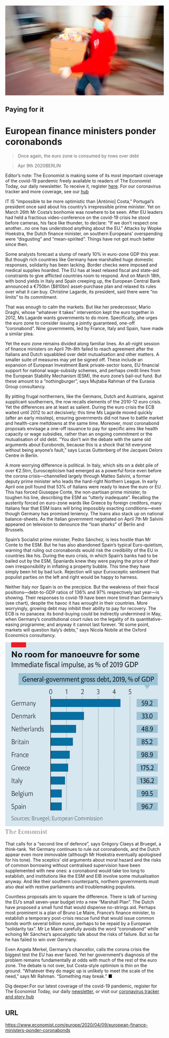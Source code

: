 ![](./images/20200411_EUP004_0.jpg)

## Paying for it

# European finance ministers ponder coronabonds

> Once again, the euro zone is consumed by rows over debt

> Apr 9th 2020BERLIN

Editor’s note: The Economist is making some of its most important coverage of the covid-19 pandemic freely available to readers of The Economist Today, our daily newsletter. To receive it, register [here](https://www.economist.com//newslettersignup). For our coronavirus tracker and more coverage, see our [hub](https://www.economist.com//coronavirus)

IT IS “impossible to be more optimistic than [António] Costa,” Portugal’s president once said about his country’s irrepressible prime minister. Yet on March 26th Mr Costa’s bonhomie was nowhere to be seen. After EU leaders had held a fractious video-conference on the covid-19 crisis he stood before cameras, his face like thunder, to declare: “If we don’t respect one another…no one has understood anything about the EU.” Attacks by Wopke Hoekstra, the Dutch finance minister, on southern Europeans’ overspending were “disgusting” and “mean-spirited”. Things have not got much better since then.

Some analysts forecast a slump of nearly 10% in euro-zone GDP this year. But though rich countries like Germany have marshalled huge domestic responses, solidarity has been lacking. Border checks were imposed and medical supplies hoarded. The EU has at least relaxed fiscal and state-aid constraints to give afflicted countries room to respond. And on March 18th, with bond yields in Italy and Spain creeping up, the European Central Bank announced a €750bn ($810bn) asset-purchase plan and relaxed its rules over what it can buy. Christine Lagarde, its president, said there were “no limits” to its commitment.

That was enough to calm the markets. But like her predecessor, Mario Draghi, whose “whatever it takes” intervention kept the euro together in 2012, Ms Lagarde wants governments to do more. Specifically, she urges the euro zone to consider issuing a jointly guaranteed, one-off “coronabond”. Nine governments, led by France, Italy and Spain, have made a similar plea.

Yet the euro zone remains divided along familiar lines. An all-night session of finance ministers on April 7th-8th failed to reach agreement after the Italians and Dutch squabbled over debt mutualisation and other matters. A smaller suite of measures may yet be signed off. These include an expansion of European Investment Bank private-sector loans, EU financial support for national wage-subsidy schemes, and perhaps credit lines from the European Stability Mechanism (ESM), the euro zone’s bail-out fund. But these amount to a “nothingburger”, says Mujtaba Rahman of the Eurasia Group consultancy.

By pitting frugal northerners, like the Germans, Dutch and Austrians, against supplicant southerners, the row recalls elements of the 2010-12 euro crisis. Yet the differences are at least as salient. During the euro crisis the ECB waited until 2012 to act decisively; this time Ms Lagarde moved quickly (after an early misstep), ensuring governments did not have to battle market and health-care meltdowns at the same time. Moreover, most coronabond proposals envisage a one-off issuance to pay for specific aims like health capacity or wage subsidies, rather than an ongoing commitment or the mutualisation of old debt. “You don’t win the debate with the same old arguments about Eurobonds, because this is a shock that hit everyone without being anyone’s fault,” says Lucas Guttenberg of the Jacques Delors Centre in Berlin.

A more worrying difference is political. In Italy, which sits on a debt pile of over €2.5trn, Euroscepticism had emerged as a powerful force even before the corona crisis—channelled largely through Matteo Salvini, a former deputy prime minister who leads the hard-right Northern League. In early April one poll found that 53% of Italians were ready to leave the euro or EU. This has forced Giuseppe Conte, the non-partisan prime minister, to toughen his line, describing the ESM as “utterly inadequate”. Recalling the austerity forced on euro-zone wards like Greece by foreign creditors, many Italians fear that ESM loans will bring impossibly exacting conditions—even though Germany has promised leniency. The loans also stack up on national balance-sheets. As the Italian government negotiated on April 7th Mr Salvini appeared on television to denounce the “loan sharks” of Berlin and Brussels.

Spain’s Socialist prime minister, Pedro Sánchez, is less hostile than Mr Conte to the ESM. But he has also abandoned Spain’s typical Euro-quietism, warning that ruling out coronabonds would risk the credibility of the EU in countries like his. During the euro crisis, in which Spain’s banks had to be bailed out by the ESM, Spaniards knew they were paying the price of their own irresponsibility in inflating a property bubble. This time they have simply been hit by bad luck. Rejection will spur Eurosceptic sentiment that populist parties on the left and right would be happy to harness.

Neither Italy nor Spain is on the precipice. But the weakness of their fiscal positions—debt-to-GDP ratios of 136% and 97% respectively last year—is showing. Their responses to covid-19 have been more timid than Germany’s (see chart), despite the havoc it has wrought in their countries. More worryingly, growing debt may inhibit their ability to pay for recovery. The ECB is no panacea: its bond-buying could be indirectly undermined in May, when Germany’s constitutional court rules on the legality of its quantitative-easing programme; and anyway it cannot last forever. “At some point, markets will question Italy’s debts,” says Nicola Nobile at the Oxford Economics consultancy.



![](./images/20200411_EUC133.png)

That calls for a “second line of defence”, says Grégory Claeys at Bruegel, a think-tank. Yet Germany continues to rule out coronabonds, and the Dutch appear even more immovable (although Mr Hoekstra eventually apologised for his tone). The sceptics’ old arguments about moral hazard and the risks of common borrowing without centralised supervision have been supplemented with new ones: a coronabond would take too long to establish, and institutions like the ESM and EIB involve some mutualisation anyway. And like their southern counterparts, northern governments must also deal with restive parliaments and troublemaking populists.

Countless proposals aim to square the difference. There is talk of turning the EU’s small seven-year budget into a new “Marshall Plan”. The Dutch have proposed a small fund that would dispense no-strings aid. Perhaps most prominent is a plan of Bruno Le Maire, France’s finance minister, to establish a temporary post-crisis rescue fund that would issue common bonds worth several billion euros, perhaps to be repaid by a European “solidarity tax”. Mr Le Maire carefully avoids the word “coronabond” while echoing Mr Sánchez’s apocalyptic talk about the risks of failure. But so far he has failed to win over Germany.

Even Angela Merkel, Germany’s chancellor, calls the corona crisis the biggest test the EU has ever faced. Yet her government’s diagnosis of the problem remains fundamentally at odds with much of the rest of the euro zone. The debate is not over, but Costa-style optimism is thin on the ground. “Whatever they do magic up is unlikely to meet the scale of the need,” says Mr Rahman. “Something may break.” ■

Dig deeper:For our latest coverage of the covid-19 pandemic, register for The Economist Today, our daily [newsletter](https://www.economist.com//newslettersignup), or visit our [coronavirus tracker and story hub](https://www.economist.com//coronavirus)

## URL

https://www.economist.com/europe/2020/04/09/european-finance-ministers-ponder-coronabonds
